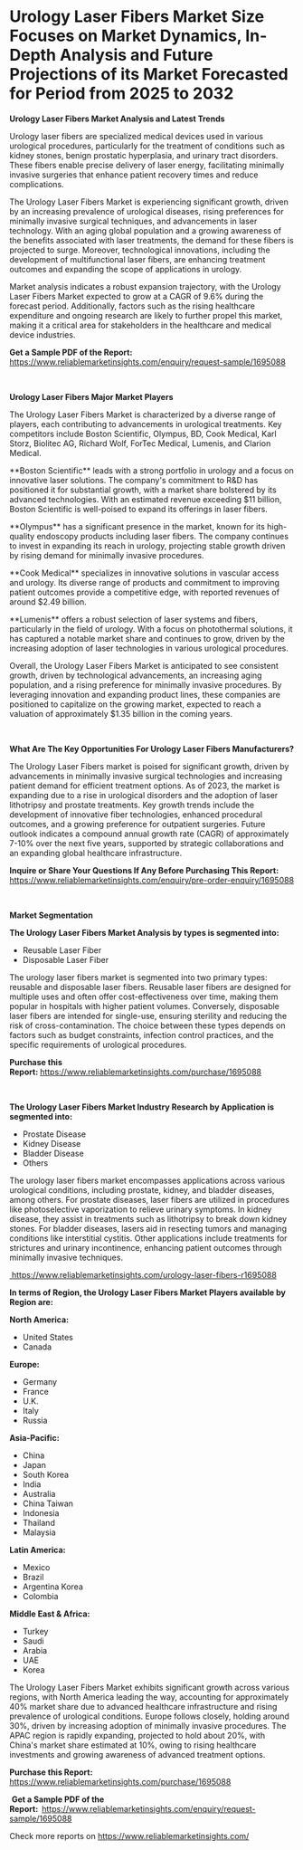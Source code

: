 <p><h1>Urology Laser Fibers Market Size Focuses on Market Dynamics, In-Depth Analysis and Future Projections of its Market Forecasted for Period from 2025 to 2032</h1></p><p><strong>Urology Laser Fibers Market Analysis and Latest Trends</strong></p>
<p><p>Urology laser fibers are specialized medical devices used in various urological procedures, particularly for the treatment of conditions such as kidney stones, benign prostatic hyperplasia, and urinary tract disorders. These fibers enable precise delivery of laser energy, facilitating minimally invasive surgeries that enhance patient recovery times and reduce complications.</p><p>The Urology Laser Fibers Market is experiencing significant growth, driven by an increasing prevalence of urological diseases, rising preferences for minimally invasive surgical techniques, and advancements in laser technology. With an aging global population and a growing awareness of the benefits associated with laser treatments, the demand for these fibers is projected to surge. Moreover, technological innovations, including the development of multifunctional laser fibers, are enhancing treatment outcomes and expanding the scope of applications in urology.</p><p>Market analysis indicates a robust expansion trajectory, with the Urology Laser Fibers Market expected to grow at a CAGR of 9.6% during the forecast period. Additionally, factors such as the rising healthcare expenditure and ongoing research are likely to further propel this market, making it a critical area for stakeholders in the healthcare and medical device industries.</p></p>
<p><strong>Get a Sample PDF of the Report:&nbsp;</strong> <a href="https://www.reliablemarketinsights.com/enquiry/request-sample/1695088?utm_campaign=2891&utm_medium=2&utm_source=Github&utm_content=ia&utm_term=04032025&utm_id=urology-laser-fibers">https://www.reliablemarketinsights.com/enquiry/request-sample/1695088</a></p>
<p>&nbsp;</p>
<p><strong>Urology Laser Fibers Major Market Players</strong></p>
<p><p>The Urology Laser Fibers Market is characterized by a diverse range of players, each contributing to advancements in urological treatments. Key competitors include Boston Scientific, Olympus, BD, Cook Medical, Karl Storz, Biolitec AG, Richard Wolf, ForTec Medical, Lumenis, and Clarion Medical.</p><p>**Boston Scientific** leads with a strong portfolio in urology and a focus on innovative laser solutions. The company's commitment to R&D has positioned it for substantial growth, with a market share bolstered by its advanced technologies. With an estimated revenue exceeding $11 billion, Boston Scientific is well-poised to expand its offerings in laser fibers.</p><p>**Olympus** has a significant presence in the market, known for its high-quality endoscopy products including laser fibers. The company continues to invest in expanding its reach in urology, projecting stable growth driven by rising demand for minimally invasive procedures.</p><p>**Cook Medical** specializes in innovative solutions in vascular access and urology. Its diverse range of products and commitment to improving patient outcomes provide a competitive edge, with reported revenues of around $2.49 billion.</p><p>**Lumenis** offers a robust selection of laser systems and fibers, particularly in the field of urology. With a focus on photothermal solutions, it has captured a notable market share and continues to grow, driven by the increasing adoption of laser technologies in various urological procedures.</p><p>Overall, the Urology Laser Fibers Market is anticipated to see consistent growth, driven by technological advancements, an increasing aging population, and a rising preference for minimally invasive procedures. By leveraging innovation and expanding product lines, these companies are positioned to capitalize on the growing market, expected to reach a valuation of approximately $1.35 billion in the coming years.</p></p>
<p>&nbsp;</p>
<p><strong>What Are The Key Opportunities For Urology Laser Fibers Manufacturers?</strong></p>
<p><p>The Urology Laser Fibers market is poised for significant growth, driven by advancements in minimally invasive surgical technologies and increasing patient demand for efficient treatment options. As of 2023, the market is expanding due to a rise in urological disorders and the adoption of laser lithotripsy and prostate treatments. Key growth trends include the development of innovative fiber technologies, enhanced procedural outcomes, and a growing preference for outpatient surgeries. Future outlook indicates a compound annual growth rate (CAGR) of approximately 7-10% over the next five years, supported by strategic collaborations and an expanding global healthcare infrastructure.</p></p>
<p><strong>Inquire or Share Your Questions If Any Before Purchasing This Report:</strong> <a href="https://www.reliablemarketinsights.com/enquiry/pre-order-enquiry/1695088?utm_campaign=2891&utm_medium=2&utm_source=Github&utm_content=ia&utm_term=04032025&utm_id=urology-laser-fibers">https://www.reliablemarketinsights.com/enquiry/pre-order-enquiry/1695088</a></p>
<p>&nbsp;</p>
<p><strong>Market Segmentation</strong></p>
<p><strong>The Urology Laser Fibers Market Analysis by types is segmented into:</strong></p>
<p><ul><li>Reusable Laser Fiber</li><li>Disposable Laser Fiber</li></ul></p>
<p><p>The urology laser fibers market is segmented into two primary types: reusable and disposable laser fibers. Reusable laser fibers are designed for multiple uses and often offer cost-effectiveness over time, making them popular in hospitals with higher patient volumes. Conversely, disposable laser fibers are intended for single-use, ensuring sterility and reducing the risk of cross-contamination. The choice between these types depends on factors such as budget constraints, infection control practices, and the specific requirements of urological procedures.</p></p>
<p><strong>Purchase this Report:&nbsp;</strong><a href="https://www.reliablemarketinsights.com/purchase/1695088?utm_campaign=2891&utm_medium=2&utm_source=Github&utm_content=ia&utm_term=04032025&utm_id=urology-laser-fibers">https://www.reliablemarketinsights.com/purchase/1695088</a></p>
<p>&nbsp;</p>
<p><strong>The Urology Laser Fibers Market Industry Research by Application is segmented into:</strong></p>
<p><ul><li>Prostate Disease</li><li>Kidney Disease</li><li>Bladder Disease</li><li>Others</li></ul></p>
<p><p>The urology laser fibers market encompasses applications across various urological conditions, including prostate, kidney, and bladder diseases, among others. For prostate diseases, laser fibers are utilized in procedures like photoselective vaporization to relieve urinary symptoms. In kidney disease, they assist in treatments such as lithotripsy to break down kidney stones. For bladder diseases, lasers aid in resecting tumors and managing conditions like interstitial cystitis. Other applications include treatments for strictures and urinary incontinence, enhancing patient outcomes through minimally invasive techniques.</p></p>
<p><a href="https://www.reliablemarketinsights.com/urology-laser-fibers-r1695088?utm_campaign=2891&utm_medium=2&utm_source=Github&utm_content=ia&utm_term=04032025&utm_id=urology-laser-fibers">&nbsp;https://www.reliablemarketinsights.com/urology-laser-fibers-r1695088</a></p>
<p><strong>In terms of Region, the Urology Laser Fibers Market Players available by Region are:</strong></p>
<p>
    <p> <strong> North America: </strong>
        <ul>
            <li>United States</li>
            <li>Canada</li>
        </ul>
        </p> 
    <p> <strong> Europe: </strong>
        <ul>
            <li>Germany</li>
            <li>France</li>
            <li>U.K.</li>
            <li>Italy</li>
            <li>Russia</li>
        </ul>
        </p> 
    <p> <strong> Asia-Pacific: </strong>
        <ul>
            <li>China</li>
            <li>Japan</li>
            <li>South Korea</li>
            <li>India</li>
            <li>Australia</li>
            <li>China Taiwan</li>
            <li>Indonesia</li>
            <li>Thailand</li>
            <li>Malaysia</li>
        </ul>
        </p> 
    <p> <strong> Latin America: </strong>
        <ul>
            <li>Mexico</li>
            <li>Brazil</li>
            <li>Argentina Korea</li>
            <li>Colombia</li>
        </ul>
        </p> 
    <p> <strong> Middle East & Africa: </strong>
        <ul>
            <li>Turkey</li>
            <li>Saudi</li>
            <li>Arabia</li>
            <li>UAE</li>
            <li>Korea</li>
        </ul>
    </p>
    </p>
<p><p>The Urology Laser Fibers Market exhibits significant growth across various regions, with North America leading the way, accounting for approximately 40% market share due to advanced healthcare infrastructure and rising prevalence of urological conditions. Europe follows closely, holding around 30%, driven by increasing adoption of minimally invasive procedures. The APAC region is rapidly expanding, projected to hold about 20%, with China's market share estimated at 10%, owing to rising healthcare investments and growing awareness of advanced treatment options.</p></p>
<p><strong>Purchase this Report: </strong><a href="https://www.reliablemarketinsights.com/purchase/1695088?utm_campaign=2891&utm_medium=2&utm_source=Github&utm_content=ia&utm_term=04032025&utm_id=urology-laser-fibers">https://www.reliablemarketinsights.com/purchase/1695088</a></p>
<p>&nbsp;<strong>Get a Sample PDF of the Report:&nbsp;&nbsp;</strong><a href="https://www.reliablemarketinsights.com/enquiry/request-sample/1695088?utm_campaign=2891&utm_medium=2&utm_source=Github&utm_content=ia&utm_term=04032025&utm_id=urology-laser-fibers">https://www.reliablemarketinsights.com/enquiry/request-sample/1695088</a></p>
<p><strong></strong></p>
<p>Check more reports on <a href="https://www.reliablemarketinsights.com/?utm_campaign=2891&utm_medium=2&utm_source=Github&utm_content=ia&utm_term=04032025&utm_id=urology-laser-fibers">https://www.reliablemarketinsights.com/</a></p>